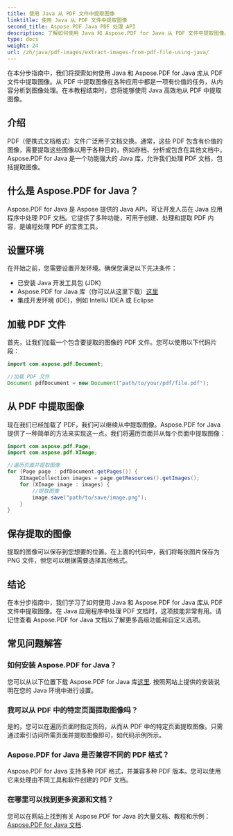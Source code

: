 ```yaml
---
title: 使用 Java 从 PDF 文件中提取图像
linktitle: 使用 Java 从 PDF 文件中提取图像
second_title: Aspose.PDF Java PDF 处理 API
description: 了解如何使用 Java 和 Aspose.PDF for Java 从 PDF 文件中提取图像。带有源代码的分步指南。立即解锁 PDF 图像提取。
type: docs
weight: 24
url: /zh/java/pdf-images/extract-images-from-pdf-file-using-java/
---
```


在本分步指南中，我们将探索如何使用 Java 和 Aspose.PDF for Java 库从 PDF 文件中提取图像。从 PDF 中提取图像在各种应用中都是一项有价值的任务，从内容分析到图像处理。在本教程结束时，您将能够使用 Java 高效地从 PDF 中提取图像。

## 介绍

PDF（便携式文档格式）文件广泛用于文档交换。通常，这些 PDF 包含有价值的图像，需要提取这些图像以用于各种目的，例如存档、分析或包含在其他文档中。Aspose.PDF for Java 是一个功能强大的 Java 库，允许我们处理 PDF 文档，包括提取图像。

## 什么是 Aspose.PDF for Java？

Aspose.PDF for Java 是 Aspose 提供的 Java API，可让开发人员在 Java 应用程序中处理 PDF 文档。它提供了多种功能，可用于创建、处理和提取 PDF 内容，是编程处理 PDF 的宝贵工具。

## 设置环境

在开始之前，您需要设置开发环境。确保您满足以下先决条件：

- 已安装 Java 开发工具包 (JDK)
-  Aspose.PDF for Java 库（你可以从这里下载）[这里](https://releases.aspose.com/pdf/java/）)
- 集成开发环境 (IDE)，例如 IntelliJ IDEA 或 Eclipse

## 加载 PDF 文件

首先，让我们加载一个包含要提取的图像的 PDF 文件。您可以使用以下代码片段：

```java
import com.aspose.pdf.Document;

//加载 PDF 文件
Document pdfDocument = new Document("path/to/your/pdf/file.pdf");
```

## 从 PDF 中提取图像

现在我们已经加载了 PDF，我们可以继续从中提取图像。Aspose.PDF for Java 提供了一种简单的方法来实现这一点。我们将遍历页面并从每个页面中提取图像：

```java
import com.aspose.pdf.Page;
import com.aspose.pdf.XImage;

//遍历页面并提取图像
for (Page page : pdfDocument.getPages()) {
    XImageCollection images = page.getResources().getImages();
    for (XImage image : images) {
        //提取图像
        image.save("path/to/save/image.png");
    }
}
```

## 保存提取的图像

提取的图像可以保存到您想要的位置。在上面的代码中，我们将每张图片保存为 PNG 文件，但您可以根据需要选择其他格式。

## 结论

在本分步指南中，我们学习了如何使用 Java 和 Aspose.PDF for Java 库从 PDF 文件中提取图像。在 Java 应用程序中处理 PDF 文档时，这项技能非常有用。请记住查看 Aspose.PDF for Java 文档以了解更多高级功能和自定义选项。

## 常见问题解答

### 如何安装 Aspose.PDF for Java？

您可以从以下位置下载 Aspose.PDF for Java 库[这里](https://releases.aspose.com/pdf/java/). 按照网站上提供的安装说明在您的 Java 环境中进行设置。

### 我可以从 PDF 中的特定页面提取图像吗？

是的，您可以在遍历页面时指定页码，从而从 PDF 中的特定页面提取图像。只需通过索引访问所需页面并提取图像即可，如代码示例所示。

### Aspose.PDF for Java 是否兼容不同的 PDF 格式？

Aspose.PDF for Java 支持多种 PDF 格式，并兼容多种 PDF 版本。您可以使用它来处理由不同工具和软件创建的 PDF 文档。

### 在哪里可以找到更多资源和文档？

您可以在网站上找到有关 Aspose.PDF for Java 的大量文档、教程和示例：[Aspose.PDF for Java 文档](https://reference.aspose.com/pdf/java/).